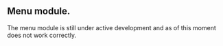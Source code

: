 ## Menu module.

The menu module is still under active development and as of this moment does not work correctly.
